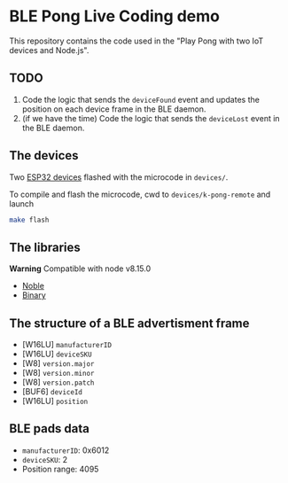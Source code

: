 # BLE Pong Live Coding demo

This repository contains the code used in the "Play Pong with two IoT devices and Node.js".

## TODO

1. Code the logic that sends the `deviceFound` event and updates the position on
   each device frame in the BLE daemon.
2. (if we have the time) Code the logic that sends the `deviceLost` event in the
   BLE daemon.

## The devices

Two [ESP32 devices](https://www.ebay.com/itm/ESP-32-ESP32S-Development-Board-2-4GHz-WiFi-Bluetooth-Antenna-CP2102-Module-POP/264102703499?epid=15017838005&hash=item3d7dbf718b:g:h4AAAOSwI01cIe7r) flashed with the microcode in `devices/`.

To compile and flash the microcode, cwd to `devices/k-pong-remote` and launch

```bash
make flash
```

## The libraries

**Warning** Compatible with node v8.15.0

- [Noble](https://github.com/noble/noble)
- [Binary](https://github.com/substack/node-binary)

## The structure of a BLE advertisment frame

- [W16LU] `manufacturerID`
- [W16LU] `deviceSKU`
- [W8] `version.major`
- [W8] `version.minor`
- [W8] `version.patch`
- [BUF6] `deviceId`
- [W16LU] `position`

## BLE pads data

- `manufacturerID`: 0x6012
- `deviceSKU`: 2
- Position range: 4095
